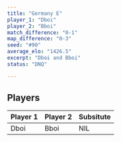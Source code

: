 ```yaml
---
title: "Germany E"
player_1: "Dboi"
player_2: "Bboi"
match_difference: "0-1"
map_difference: "0-3"
seed: "#90"
average_elo: "1426.5"
excerpt: "Dboi and Bboi"
status: "DNQ"

---
```

## Players

| Player 1 | Player 2 | Subsitute |
| -- | -- | -- |
| Dboi | Bboi | NIL |

